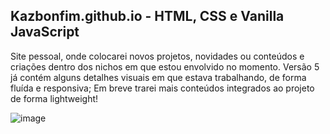 ## Kazbonfim.github.io - HTML, CSS e Vanilla JavaScript
Site pessoal, onde colocarei novos projetos, novidades ou conteúdos e criações dentro dos nichos em que estou envolvido no momento.
Versão 5 já contém alguns detalhes visuais em que estava trabalhando, de forma fluída e responsiva; Em breve trarei mais conteúdos integrados ao projeto de forma lightweight!

![image](https://user-images.githubusercontent.com/78633256/207100869-23f97f50-0abf-4d33-b6b9-2c83ca880762.png)
##
